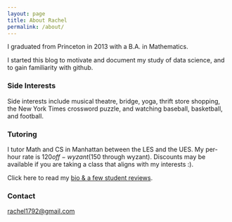 ```yaml
---
layout: page
title: About Rachel
permalink: /about/
---
```


I graduated from Princeton in 2013 with a B.A. in Mathematics.  

I started this blog to motivate and document my study of data science, and to gain familiarity with github.


### Side Interests

Side interests include musical theatre, bridge, yoga, thrift store shopping, the New York Times crossword puzzle, and watching baseball, basketball, and football. 

### Tutoring

I tutor Math and CS in Manhattan between the LES and the UES. My per-hour rate is $120 off-wyzant ($150 through wyzant).  Discounts may be available if you are taking a class that aligns with my interests :). 

Click here to read my [bio & a few student reviews](https://www.wyzant.com/Tutors/rachel1792).

### Contact 

[rachel1792@gmail.com](mailto:rachel1792@gmail.com)  
